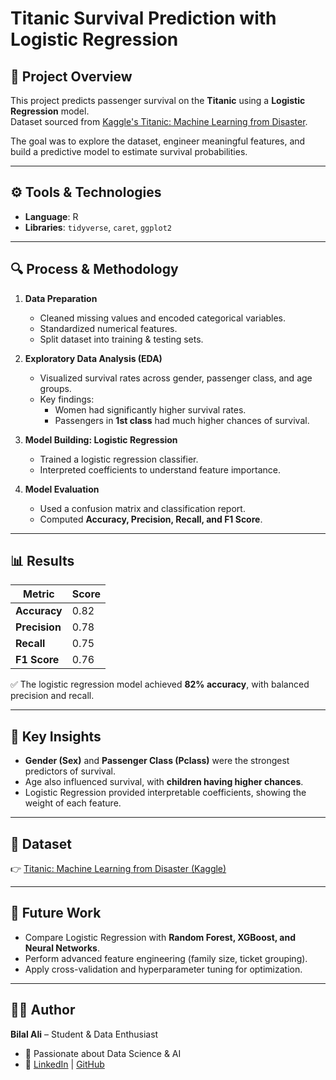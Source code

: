# Titanic Survival Prediction with Logistic Regression

## 📌 Project Overview  
This project predicts passenger survival on the **Titanic** using a **Logistic Regression** model.  
Dataset sourced from [Kaggle's Titanic: Machine Learning from Disaster](https://www.kaggle.com/c/titanic).  

The goal was to explore the dataset, engineer meaningful features, and build a predictive model to estimate survival probabilities.  

---

## ⚙️ Tools & Technologies  
- **Language**: R  
- **Libraries**: `tidyverse`, `caret`, `ggplot2`  

---

## 🔍 Process & Methodology  
1. **Data Preparation**  
   - Cleaned missing values and encoded categorical variables.  
   - Standardized numerical features.  
   - Split dataset into training & testing sets.  

2. **Exploratory Data Analysis (EDA)**  
   - Visualized survival rates across gender, passenger class, and age groups.  
   - Key findings:  
     - Women had significantly higher survival rates.  
     - Passengers in **1st class** had much higher chances of survival.  

3. **Model Building: Logistic Regression**  
   - Trained a logistic regression classifier.  
   - Interpreted coefficients to understand feature importance.  

4. **Model Evaluation**  
   - Used a confusion matrix and classification report.  
   - Computed **Accuracy, Precision, Recall, and F1 Score**.  

---

## 📊 Results  

| Metric       | Score |
|--------------|-------|
| **Accuracy** | 0.82  |
| **Precision** | 0.78 |
| **Recall**    | 0.75 |
| **F1 Score**  | 0.76 |

✅ The logistic regression model achieved **82% accuracy**, with balanced precision and recall.  

---

## 📌 Key Insights  
- **Gender (Sex)** and **Passenger Class (Pclass)** were the strongest predictors of survival.  
- Age also influenced survival, with **children having higher chances**.  
- Logistic Regression provided interpretable coefficients, showing the weight of each feature.  

---

## 📂 Dataset  
👉 [Titanic: Machine Learning from Disaster (Kaggle)](https://www.kaggle.com/c/titanic)  

---

## 🚀 Future Work  
- Compare Logistic Regression with **Random Forest, XGBoost, and Neural Networks**.  
- Perform advanced feature engineering (family size, ticket grouping).  
- Apply cross-validation and hyperparameter tuning for optimization.  

---

## 👨‍💻 Author  
**Bilal Ali** – Student & Data Enthusiast  
- 📍 Passionate about Data Science & AI  
- 🔗 [LinkedIn](#) | [GitHub](#)
